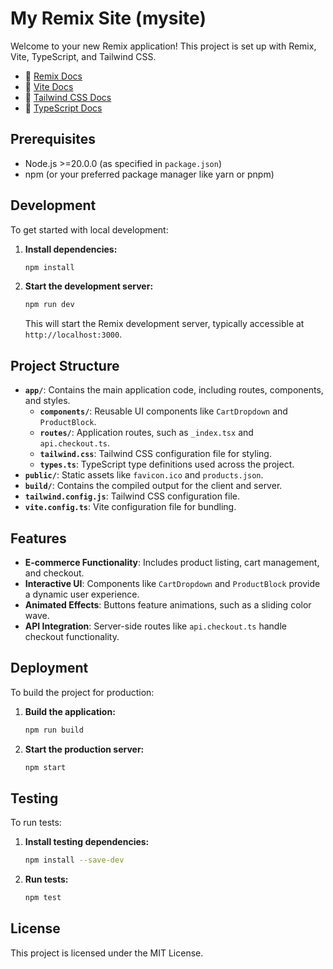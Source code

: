 # My Remix Site (mysite)

Welcome to your new Remix application! This project is set up with Remix, Vite, TypeScript, and Tailwind CSS.

- 📖 [Remix Docs](https://remix.run/docs)
- 🚀 [Vite Docs](https://vitejs.dev/guide/)
- 🎨 [Tailwind CSS Docs](https://tailwindcss.com/docs)
- 🔷 [TypeScript Docs](https://www.typescriptlang.org/docs/)

## Prerequisites

- Node.js >=20.0.0 (as specified in `package.json`)
- npm (or your preferred package manager like yarn or pnpm)

## Development

To get started with local development:

1. **Install dependencies:**
   ```bash
   npm install
   ```

2. **Start the development server:**
   ```bash
   npm run dev
   ```

   This will start the Remix development server, typically accessible at `http://localhost:3000`.

## Project Structure

- **`app/`**: Contains the main application code, including routes, components, and styles.
  - **`components/`**: Reusable UI components like `CartDropdown` and `ProductBlock`.
  - **`routes/`**: Application routes, such as `_index.tsx` and `api.checkout.ts`.
  - **`tailwind.css`**: Tailwind CSS configuration file for styling.
  - **`types.ts`**: TypeScript type definitions used across the project.
- **`public/`**: Static assets like `favicon.ico` and `products.json`.
- **`build/`**: Contains the compiled output for the client and server.
- **`tailwind.config.js`**: Tailwind CSS configuration file.
- **`vite.config.ts`**: Vite configuration file for bundling.

## Features

- **E-commerce Functionality**: Includes product listing, cart management, and checkout.
- **Interactive UI**: Components like `CartDropdown` and `ProductBlock` provide a dynamic user experience.
- **Animated Effects**: Buttons feature animations, such as a sliding color wave.
- **API Integration**: Server-side routes like `api.checkout.ts` handle checkout functionality.

## Deployment

To build the project for production:

1. **Build the application:**
   ```bash
   npm run build
   ```

2. **Start the production server:**
   ```bash
   npm start
   ```

## Testing

To run tests:

1. **Install testing dependencies:**
   ```bash
   npm install --save-dev
   ```

2. **Run tests:**
   ```bash
   npm test
   ```

## License

This project is licensed under the MIT License.
